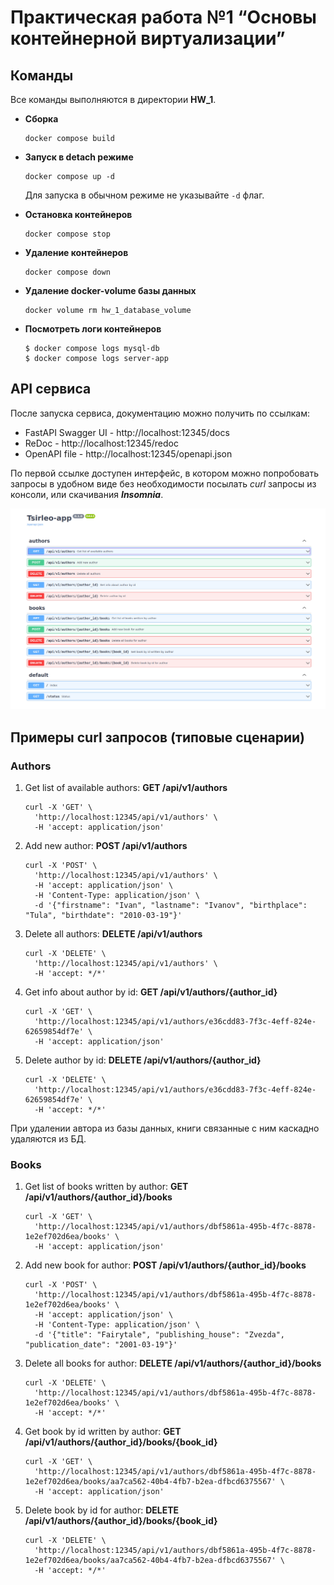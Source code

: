 # Практическая работа №1 “Основы контейнерной виртуализации”

## Команды

Все команды выполняются в директории **HW_1**.
* **Сборка**
    ```shell
    docker compose build
    ```

* **Запуск в detach режиме**
    ```shell
    docker compose up -d
    ```
  Для запуска в обычном режиме не указывайте `-d` флаг.

* **Остановка контейнеров**
    ```shell
    docker compose stop
    ```

* **Удаление контейнеров**
    ```shell
    docker compose down
    ```

* **Удаление docker-volume базы данных**
    ```shell
    docker volume rm hw_1_database_volume
    ```

* **Посмотреть логи контейнеров**
    ```shell
    $ docker compose logs mysql-db
    $ docker compose logs server-app
    ```

## API сервиса
После запуска сервиса, документацию можно получить по ссылкам:
* FastAPI Swagger UI - http://localhost:12345/docs 
* ReDoc - http://localhost:12345/redoc
* OpenAPI file - http://localhost:12345/openapi.json 

По первой ссылке доступен интерфейс, в котором можно попробовать запросы в удобном виде без необходимости 
посылать *curl* запросы из консоли, или скачивания ***Insomnia***.

![query_paths](./media/query_paths.png)

## Примеры curl запросов (типовые сценарии)

### Authors

1. Get list of available authors: **GET /api/v1/authors**
    ```shell
    curl -X 'GET' \
      'http://localhost:12345/api/v1/authors' \
      -H 'accept: application/json'
    ```
2. Add new author: **POST /api/v1/authors**
    ```shell
    curl -X 'POST' \
      'http://localhost:12345/api/v1/authors' \
      -H 'accept: application/json' \
      -H 'Content-Type: application/json' \
      -d '{"firstname": "Ivan", "lastname": "Ivanov", "birthplace": "Tula", "birthdate": "2010-03-19"}'
    ```
3. Delete all authors: **DELETE /api/v1/authors**
    ```shell
    curl -X 'DELETE' \
      'http://localhost:12345/api/v1/authors' \
      -H 'accept: */*'
    ```
4. Get info about author by id: **GET /api/v1/authors/{author_id}**
    ```shell
    curl -X 'GET' \
      'http://localhost:12345/api/v1/authors/e36cdd83-7f3c-4eff-824e-62659854df7e' \
      -H 'accept: application/json'
    ```
5. Delete author by id: **DELETE /api/v1/authors/{author_id}**
    ```shell
    curl -X 'DELETE' \
      'http://localhost:12345/api/v1/authors/e36cdd83-7f3c-4eff-824e-62659854df7e' \
      -H 'accept: */*'
    ```

При удалении автора из базы данных, книги связанные с ним каскадно удаляются из БД.

### Books

1. Get list of books written by author: **GET /api/v1/authors/{author_id}/books**
    ```shell
    curl -X 'GET' \
      'http://localhost:12345/api/v1/authors/dbf5861a-495b-4f7c-8878-1e2ef702d6ea/books' \
      -H 'accept: application/json'
    ```
2. Add new book for author: **POST /api/v1/authors/{author_id}/books**
    ```shell
    curl -X 'POST' \
      'http://localhost:12345/api/v1/authors/dbf5861a-495b-4f7c-8878-1e2ef702d6ea/books' \
      -H 'accept: application/json' \
      -H 'Content-Type: application/json' \
      -d '{"title": "Fairytale", "publishing_house": "Zvezda", "publication_date": "2001-03-19"}'
    ```
3. Delete all books for author: **DELETE /api/v1/authors/{author_id}/books**
    ```shell
    curl -X 'DELETE' \
      'http://localhost:12345/api/v1/authors/dbf5861a-495b-4f7c-8878-1e2ef702d6ea/books' \
      -H 'accept: */*'
    ```
4. Get book by id written by author: **GET /api/v1/authors/{author_id}/books/{book_id}**
    ```shell
    curl -X 'GET' \
      'http://localhost:12345/api/v1/authors/dbf5861a-495b-4f7c-8878-1e2ef702d6ea/books/aa7ca562-40b4-4fb7-b2ea-dfbcd6375567' \
      -H 'accept: application/json'
    ```
5. Delete book by id for author: **DELETE /api/v1/authors/{author_id}/books/{book_id}**
    ```shell
    curl -X 'DELETE' \
      'http://localhost:12345/api/v1/authors/dbf5861a-495b-4f7c-8878-1e2ef702d6ea/books/aa7ca562-40b4-4fb7-b2ea-dfbcd6375567' \
      -H 'accept: */*'
    ```
